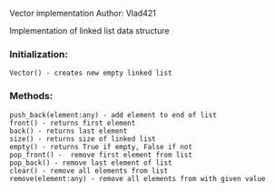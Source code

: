 Vector implementation
Author: Vlad421

Implementation of linked list data structure

### Initialization:
    Vector() - creates new empty linked list

### Methods:
    push_back(element:any) - add element to end of list
    front() - returns first element
    back() - returns last element
    size() - returns size of linked list
    empty() - returns True if empty, False if not
    pop_front() -  remove first element from list
    pop_back() - remove last element of list
    clear() - remove all elements from list
    remove(element:any) - remove all elements from with given value
